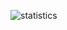 ![statistics](https://github-readme-stats.vercel.app/api?username=wdskuki&include_all_commits=true)
